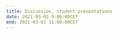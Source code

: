 ```yaml
---
title: Discussion, student presentations
date: 2021-03-01 9:00:00CET
end: 2021-03-01 11:00:00CET
---
```

